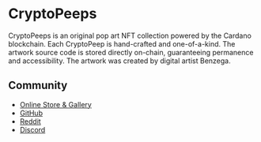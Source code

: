 # CryptoPeeps

CryptoPeeps is an original pop art NFT collection powered by the Cardano blockchain. Each CryptoPeep is hand-crafted and one-of-a-kind. The artwork source code is stored directly on-chain, guaranteeing permanence and accessibility. The artwork was created by digital artist Benzega.

## Community

- [Online Store & Gallery](https://www.reddit.com/r/cryptopeeps)
- [GitHub](https://www.github.com/cryptopeeps)
- [Reddit](https://www.reddit.com/r/cryptopeeps)
- [Discord](https://discord.gg/jd8scFWY)
